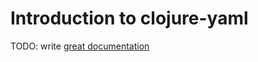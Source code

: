 # Introduction to clojure-yaml

TODO: write [great documentation](http://jacobian.org/writing/what-to-write/)
